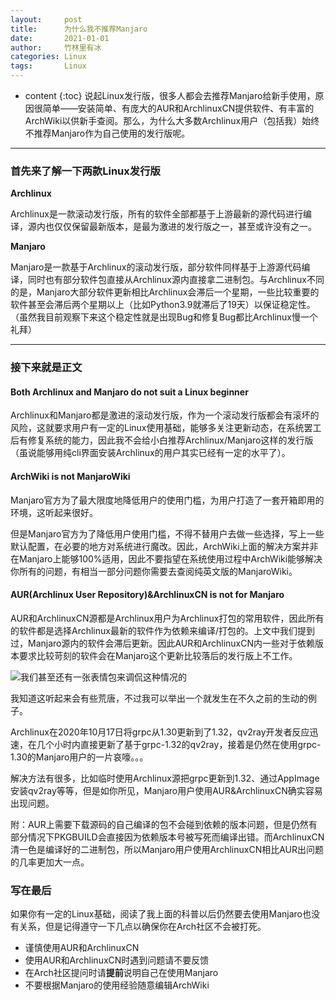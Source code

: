 ```yaml
---
layout:     post
title:      为什么我不推荐Manjaro
date:       2021-01-01
author:     竹林里有冰
categories: Linux
tags:       Linux
---
```


* content
{:toc}
说起Linux发行版，很多人都会去推荐Manjaro给新手使用，原因很简单——安装简单、有庞大的AUR和ArchlinuxCN提供软件、有丰富的ArchWiki以供新手查阅。那么，为什么大多数Archlinux用户（包括我）始终不推荐Manjaro作为自己使用的发行版呢。

***

### 首先来了解一下两款Linux发行版

**Archlinux**

Archlinux是一款滚动发行版，所有的软件全部都基于上游最新的源代码进行编译，源内也仅仅保留最新版本，是最为激进的发行版之一，甚至或许没有之一。

**Manjaro**

Manjaro是一款基于Archlinux的滚动发行版，部分软件同样基于上游源代码编译，同时也有部分软件包直接从Archlinux源内直接拿二进制包。与Archlinux不同的是，Manjaro大部分软件更新相比Archlinux会滞后一个星期，一些比较重要的软件甚至会滞后两个星期以上（比如Python3.9就滞后了19天）以保证稳定性。（虽然我目前观察下来这个稳定性就是出现Bug和修复Bug都比Archlinux慢一个礼拜）

***

### 接下来就是正文

#### Both Archlinux and Manjaro do not suit a Linux beginner

Archlinux和Manjaro都是激进的滚动发行版，作为一个滚动发行版都会有滚坏的风险，这就要求用户有一定的Linux使用基础，能够多关注更新动态，在系统罢工后有修复系统的能力，因此我不会给小白推荐Archlinux/Manjaro这样的发行版（虽说能够用纯cli界面安装Archlinux的用户其实已经有一定的水平了）。

#### ArchWiki is not ManjaroWiki

Manjaro官方为了最大限度地降低用户的使用门槛，为用户打造了一套开箱即用的环境，这听起来很好。

但是Manjaro官方为了降低用户使用门槛，不得不替用户去做一些选择，写上一些默认配置，在必要的地方对系统进行魔改。因此，ArchWiki上面的解决方案并非在Manjaro上能够100%适用，因此不要指望在系统使用过程中ArchWiki能够解决你所有的问题，有相当一部分问题你需要去查阅纯英文版的ManjaroWiki。

#### AUR(Archlinux User Repository)&ArchlinuxCN is not for Manjaro

AUR和ArchlinuxCN源都是Archlinux用户为Archlinux打包的常用软件，因此所有的软件都是选择Archlinux最新的软件作为依赖来编译/打包的。上文中我们提到过，Manjaro源内的软件会滞后更新。因此AUR和ArchlinuxCN内一些对于依赖版本要求比较苛刻的软件会在Manjaro这个更新比较落后的发行版上不工作。

![我们甚至还有一张表情包来调侃这种情况的](https://od.zhullyb.top/?file=/PicBed/Manjaro-is-out.png)

我知道这听起来会有些荒唐，不过我可以举出一个就发生在不久之前的生动的例子。

Archlinux在2020年10月17日将grpc从1.30更新到了1.32，qv2ray开发者反应迅速，在几个小时内直接更新了基于grpc-1.32的qv2ray，接着是仍然在使用grpc-1.30的Manjaro用户的一片哀嚎。。。

解决方法有很多，比如临时使用Archlinux源把grpc更新到1.32、通过AppImage安装qv2ray等等，但是如你所见，Manjaro用户使用AUR&ArchlinuxCN确实容易出现问题。

附：AUR上需要下载源码的自己编译的包不会碰到依赖的版本问题，但是仍然有部分情况下PKGBUILD会直接因为依赖版本号被写死而编译出错。而ArchlinuxCN清一色是编译好的二进制包，所以Manjaro用户使用ArchlinuxCN相比AUR出问题的几率更加大一点。

### 写在最后

如果你有一定的Linux基础，阅读了我上面的科普以后仍然要去使用Manjaro也没有关系，但是记得遵守一下几点以确保你在Arch社区不会被打死。

- 谨慎使用AUR和ArchlinuxCN
- 使用AUR和ArchlinuxCN时遇到问题请不要反馈
- 在Arch社区提问时请**提前**说明自己在使用Manjaro
- 不要根据Manjaro的使用经验随意编辑ArchWiki
